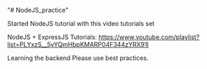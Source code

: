 "# NodeJS_practice" 

Started NodeJS tutorial with this video tutorials set

NodeJS + ExpressJS Tutorials: https://www.youtube.com/playlist?list=PLYxzS__5yYQmHbpKMARP04F344zYRX91I

Learning the backend
Please use best practices.
